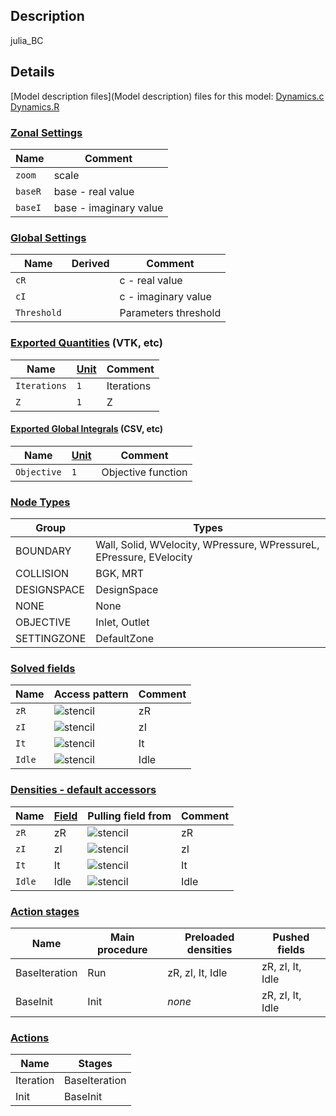

## Description
julia_BC

## Details
[Model description files](Model description) files for this model:
[Dynamics.c](https://github.com/llaniewski/TCLB/blob/develop/src/julia_BC/Dynamics.c.Rt)
[Dynamics.R](https://github.com/llaniewski/TCLB/blob/develop/src/julia_BC/Dynamics.R)

### [Zonal Settings](Settings)

| Name | Comment |
| --- | --- |
|`zoom`|scale|
|`baseR`|base - real value|
|`baseI`|base - imaginary value|


### [Global Settings](Settings)

| Name | Derived | Comment |
| --- | --- | --- |
|`cR`||c - real value|
|`cI`||c - imaginary value|
|`Threshold`||Parameters threshold|

### [Exported Quantities](Quantities) (VTK, etc)

| Name | [Unit](Units) | Comment |
| --- | --- | --- |
|`Iterations`|`1`|Iterations|
|`Z`|`1`|Z|

#### [Exported Global Integrals](Globals) (CSV, etc)

| Name | [Unit](Units) | Comment |
| --- | --- | --- |
|`Objective`|`1`|Objective function|

### [Node Types](Node-Types)

| Group | Types |
| --- | --- |
|BOUNDARY|Wall, Solid, WVelocity, WPressure, WPressureL, EPressure, EVelocity|
|COLLISION|BGK, MRT|
|DESIGNSPACE|DesignSpace|
|NONE|None|
|OBJECTIVE|Inlet, Outlet|
|SETTINGZONE|DefaultZone|

### [Solved fields](Fields)

| Name | Access pattern | Comment |
| --- | --- | --- |
|`zR`|![stencil](/images/st_a0p0p0p0p0p0p0.png)|zR|
|`zI`|![stencil](/images/st_a0p0p0p0p0p0p0.png)|zI|
|`It`|![stencil](/images/st_a0p0p0p0p0p0p0.png)|It|
|`Idle`|![stencil](/images/st_a0p0p0p0p0p0p0.png)|Idle|

### [Densities - default accessors](Densities)

| Name | [Field](Fields) | Pulling field from | Comment |
| --- | --- | --- | --- |
|`zR`|zR|![stencil](/images/st_a0p0p0p0p0p0p0.png)|zR|
|`zI`|zI|![stencil](/images/st_a0p0p0p0p0p0p0.png)|zI|
|`It`|It|![stencil](/images/st_a0p0p0p0p0p0p0.png)|It|
|`Idle`|Idle|![stencil](/images/st_a0p0p0p0p0p0p0.png)|Idle|

### [Action stages](Stages)

| Name | Main procedure | Preloaded densities | Pushed fields |
| --- | --- | --- | --- |
|BaseIteration|Run|zR, zI, It, Idle|zR, zI, It, Idle|
|BaseInit|Init|_none_|zR, zI, It, Idle|


### [Actions](Stages)

| Name | Stages |
| --- | --- |
|Iteration|BaseIteration|
|Init|BaseInit|

